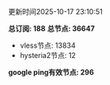 更新时间2025-10-17 23:10:51

**总订阅: 188**
**总节点: 36647**
- vless节点: 13834
- hysteria2节点: 12

**google ping有效节点: 296**
